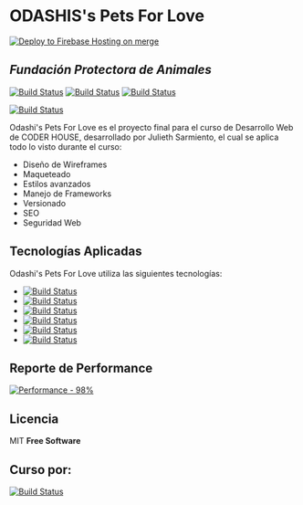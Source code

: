 # ODASHIS's Pets For Love

[![Deploy to Firebase Hosting on merge](https://github.com/JulSarmiento/JulSarmiento.github.io/actions/workflows/firebase-hosting-push.yml/badge.svg)](https://github.com/JulSarmiento/JulSarmiento.github.io/actions/workflows/firebase-hosting-push.yml)

## _Fundación Protectora de Animales_

[![Build Status](	https://img.shields.io/badge/GitHub-100000?style=for-the-badge&logo=github&logoColor=white)](https://github.com/JulSarmiento) [![Build Status](	https://img.shields.io/badge/LinkedIn-0077B5?style=for-the-badge&logo=linkedin&logoColor=white)](https://www.linkedin.com/in/julieth-sarmiento/) [![Build Status](https://img.shields.io/badge/Codepen-000000?style=for-the-badge&logo=codepen&logoColor=white)](https://codepen.io/julsarmiento) 

[![Build Status](https://julsarmiento.github.io/assets/indexImg/odashi-full-logo.png)](https://julsarmiento.github.io/) 

Odashi's Pets For Love es el proyecto final para el curso de Desarrollo Web de CODER HOUSE, desarrollado por Julieth Sarmiento, el cual se aplica todo lo visto durante el curso: 

- Diseño de Wireframes
-  Maqueteado
-  Estilos avanzados
-  Manejo de Frameworks
-  Versionado
-  SEO
-  Seguridad Web

## Tecnologías Aplicadas

Odashi's Pets For Love utiliza las siguientes tecnologías:

- [![Build Status](https://img.shields.io/badge/HTML5-E34F26?style=for-the-badge&logo=html5&logoColor=white)]() 
- [![Build Status](https://img.shields.io/badge/CSS3-1572B6?style=for-the-badge&logo=css3&logoColor=white)]() 
- [![Build Status](https://img.shields.io/badge/Sass-CC6699?style=for-the-badge&logo=sass&logoColor=white)]()
- [![Build Status](https://img.shields.io/badge/Bootstrap-563D7C?style=for-the-badge&logo=bootstrap&logoColor=white)]()
- [![Build Status](https://img.shields.io/badge/Git-F05032?style=for-the-badge&logo=git&logoColor=white)]()
- [![Build Status](https://img.shields.io/badge/firebase-ffca28?style=for-the-badge&logo=firebase&logoColor=black)]()

##  Reporte de Performance

[![Performance - 98%](https://img.shields.io/badge/Performance-98%-33ff33)](https://gtmetrix.com/reports/julsarmiento.github.io/SVXFpV46/)

## Licencia

MIT
**Free Software**

## Curso por:

[![Build Status](https://www.greatplacetowork.com.ar/images/coderhouse-logo.png)](https://www.coderhouse.com.co/)



